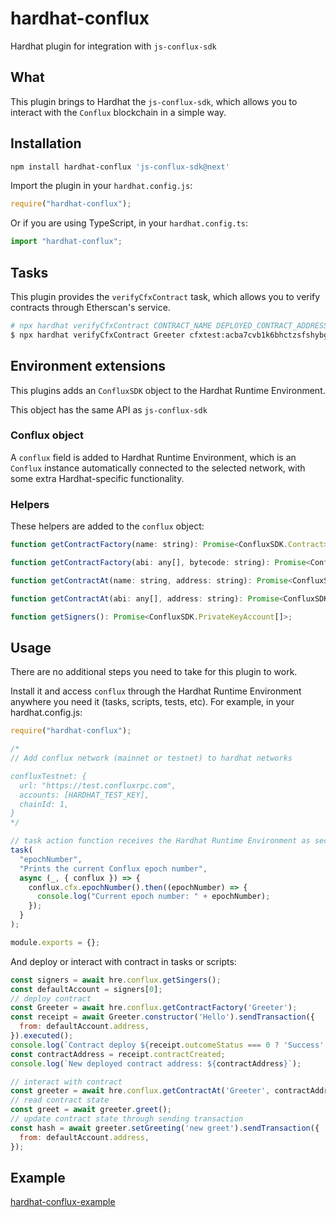 # hardhat-conflux

Hardhat plugin for integration with `js-conflux-sdk`

## What

This plugin brings to Hardhat the `js-conflux-sdk`, which allows you to interact with the `Conflux` blockchain in a simple way.

## Installation

```bash
npm install hardhat-conflux 'js-conflux-sdk@next'
```

Import the plugin in your `hardhat.config.js`:

```js
require("hardhat-conflux");
```

Or if you are using TypeScript, in your `hardhat.config.ts`:

```ts
import "hardhat-conflux";
```

## Tasks

This plugin provides the `verifyCfxContract` task, which allows you to verify contracts through Etherscan's service.

```sh
# npx hardhat verifyCfxContract CONTRACT_NAME DEPLOYED_CONTRACT_ADDRESS
$ npx hardhat verifyCfxContract Greeter cfxtest:acba7cvb1k6bhctzsfshybg5zgch39gnpuc8teem53
```

## Environment extensions

This plugins adds an `ConfluxSDK` object to the Hardhat Runtime Environment.

This object has the same API as `js-conflux-sdk`

### Conflux object

A `conflux` field is added to Hardhat Runtime Environment, which is an `Conflux` instance automatically connected to the selected network, with some extra Hardhat-specific functionality.

### Helpers

These helpers are added to the `conflux` object:

```js
function getContractFactory(name: string): Promise<ConfluxSDK.Contract>;

function getContractFactory(abi: any[], bytecode: string): Promise<ConfluxSDK.Contract>;

function getContractAt(name: string, address: string): Promise<ConfluxSDK.Contract>;

function getContractAt(abi: any[], address: string): Promise<ConfluxSDK.Contract>;

function getSigners(): Promise<ConfluxSDK.PrivateKeyAccount[]>;
```

## Usage

There are no additional steps you need to take for this plugin to work.

Install it and access `conflux` through the Hardhat Runtime Environment anywhere you need it (tasks, scripts, tests, etc). For example, in your hardhat.config.js:

```js
require("hardhat-conflux");

/*
// Add conflux network (mainnet or testnet) to hardhat networks

confluxTestnet: {
  url: "https://test.confluxrpc.com",
  accounts: [HARDHAT_TEST_KEY],
  chainId: 1,
}
*/

// task action function receives the Hardhat Runtime Environment as second argument
task(
  "epochNumber",
  "Prints the current Conflux epoch number",
  async (_, { conflux }) => {
    conflux.cfx.epochNumber().then((epochNumber) => {
      console.log("Current epoch number: " + epochNumber);
    });
  }
);

module.exports = {};
```

And deploy or interact with contract in tasks or scripts:

```js
const signers = await hre.conflux.getSingers();
const defaultAccount = signers[0];
// deploy contract
const Greeter = await hre.conflux.getContractFactory('Greeter');
const receipt = await Greeter.constructor('Hello').sendTransaction({
  from: defaultAccount.address,
}).executed();
console.log(`Contract deploy ${receipt.outcomeStatus === 0 ? 'Success' : 'Failed'}`);
const contractAddress = receipt.contractCreated;
console.log(`New deployed contract address: ${contractAddress}`);

// interact with contract
const greeter = await hre.conflux.getContractAt('Greeter', contractAddress);
// read contract state
const greet = await greeter.greet();
// update contract state through sending transaction
const hash = await greeter.setGreeting('new greet').sendTransaction({
  from: defaultAccount.address,
});
```

## Example

[hardhat-conflux-example](https://github.com/Conflux-Chain/hardhat-conflux-example)
